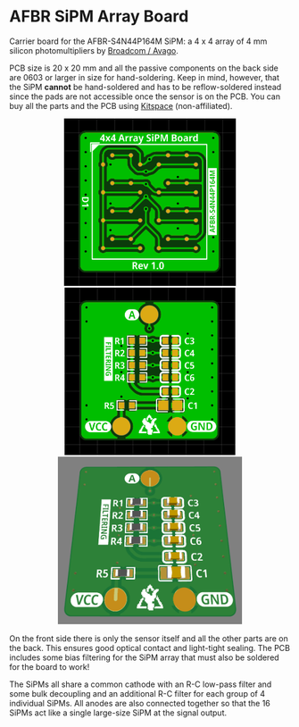 # AFBR SiPM Array Board

Carrier board for the AFBR-S4N44P164M SiPM: a 4 x 4 array of 4 mm silicon photomultipliers by [Broadcom / Avago](https://docs.broadcom.com/doc/AFBR-S4N44P164M-DS-4x4-NUV-MT-Silicon-Photo-Multiplier-Array).

PCB size is 20 x 20 mm and all the passive components on the back side are 0603 or larger in size for hand-soldering. Keep in mind, however, that the SiPM **cannot** be hand-soldered and has to be reflow-soldered instead since the pads are not accessible once the sensor is on the PCB. You can buy all the parts and the PCB using [Kitspace](https://kitspace.org/opengammaproject/AFBR-SiPM-Array-Board) (non-affiliated).

<p align="center">
  <img alt="Front Side PCB Rendering" title="Front Side PCB Rendering" src="docs/sipm1.png" height="300px">
  <img alt="Back Side PCB Rendering" title="Back Side PCB Rendering" src="docs/sipm2.png" height="300px">
  <img alt="Back Side 3D Rendering" title="Back Side 3D Rendering" src="docs/sipm3.png" height="300px">
</p>

On the front side there is only the sensor itself and all the other parts are on the back. This ensures good optical contact and light-tight sealing. The PCB includes some bias filtering for the SiPM array that must also be soldered for the board to work!

The SiPMs all share a common cathode with an R-C low-pass filter and some bulk decoupling and an additional R-C filter for each group of 4 individual SiPMs. All anodes are also connected together so that the 16 SiPMs act like a single large-size SiPM at the signal output.
